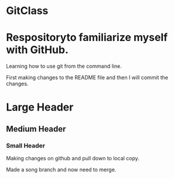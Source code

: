 # GitClass
Respositoryto familiarize myself with GitHub.
==============================================

Learning how to use git from the command line.

First making changes to the README file and then I will commit the changes.

# Large Header #

## Medium Header ##

### Small Header ###

Making changes on github and pull down to local copy.

Made a song branch and now need to merge.
